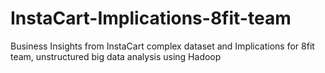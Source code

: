 # InstaCart-Implications-8fit-team
Business Insights from InstaCart complex dataset and Implications for 8fit team, unstructured big data analysis using Hadoop
